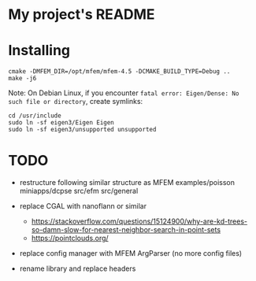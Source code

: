 # My project's README

# Installing

    cmake -DMFEM_DIR=/opt/mfem/mfem-4.5 -DCMAKE_BUILD_TYPE=Debug ..
    make -j6

Note: On Debian Linux, if you encounter `fatal error: Eigen/Dense: No such file or directory`, create symlinks:

    cd /usr/include
    sudo ln -sf eigen3/Eigen Eigen
    sudo ln -sf eigen3/unsupported unsupported

# TODO

- restructure following similar structure as MFEM
  examples/poisson
  miniapps/dcpse
  src/efm
  src/general

- replace CGAL with nanoflann or similar
  - https://stackoverflow.com/questions/15124900/why-are-kd-trees-so-damn-slow-for-nearest-neighbor-search-in-point-sets
  - https://pointclouds.org/

- replace config manager with MFEM ArgParser (no more config files)

- rename library and replace headers

